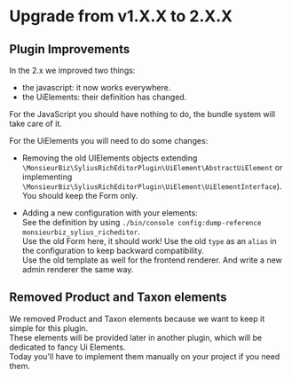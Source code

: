 # Upgrade from v1.X.X to 2.X.X

## Plugin Improvements

In the 2.x we improved two things:

- the javascript: it now works everywhere.
- the UiElements: their definition has changed.

For the JavaScript you should have nothing to do, the bundle system will take care of it.

For the UiElements you will need to do some changes:

- Removing the old UIElements objects
  extending `\MonsieurBiz\SyliusRichEditorPlugin\UiElement\AbstractUiElement`
  or implementing `\MonsieurBiz\SyliusRichEditorPlugin\UiElement\UiElementInterface`).  
  You should keep the Form only.

- Adding a new configuration with your elements:  
  See the definition by using `./bin/console config:dump-reference monsieurbiz_sylius_richeditor`.  
  Use the old Form here, it should work! Use the old `type` as an `alias` in the configuration
  to keep backward compatibility.  
  Use the old template as well for the frontend renderer. And write a new admin renderer the same way.

## Removed Product and Taxon elements

We removed Product and Taxon elements because we want to keep it simple for this plugin.  
These elements will be provided later in another plugin, which will be dedicated to fancy Ui Elements.  
Today you'll have to implement them manually on your project if you need them.
